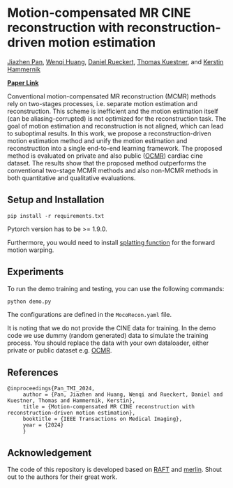 # Motion-compensated MR CINE reconstruction with reconstruction-driven motion estimation
[Jiazhen Pan](https://sites.google.com/view/jzpeterpan/), 
[Wenqi Huang](https://scholar.google.com/citations?user=to2zNj4AAAAJ&hl=de), 
[Daniel Rueckert](https://scholar.google.com/citations?user=H0O0WnQAAAAJ&hl=en), 
[Thomas Kuestner](https://www.medizin.uni-tuebingen.de/de/das-klinikum/mitarbeiter/profil/252),
and 
[Kerstin Hammernik](https://scholar.google.com/citations?user=IIqyUmAAAAAJ&hl=de)

**[Paper Link](https://ieeexplore.ieee.org/abstract/document/10436641)**

Conventional motion-compensated MR reconstruction (MCMR) methods rely on two-stages processes, i.e. separate motion estimation and reconstruction.
This scheme is inefficient and the motion estimation itself (can be aliasing-corrupted) is not optimized for the reconstruction task. 
The goal of motion estimation and reconstruction is not aligned, which can lead to suboptimal results.
In this work, we propose a reconstruction-driven motion estimation method and unify the motion estimation and reconstruction into a single end-to-end learning framework.
The proposed method is evaluated on private and also public ([OCMR](https://www.ocmr.info/)) cardiac cine dataset. The results 
show that the proposed method outperforms the conventional two-stage MCMR methods and also non-MCMR methods in both quantitative and qualitative evaluations.

## Setup and Installation
```
pip install -r requirements.txt
``` 
Pytorch version has to be >= 1.9.0.

Furthermore, you would need to install [splatting function](https://github.com/hperrot/splatting?tab=readme-ov-file) for the forward motion warping.

## Experiments
To run the demo training and testing, you can use the following commands:
```python
python demo.py 
```
The configurations are defined in the `MocoRecon.yaml` file.

It is noting that we do not provide the CINE data for training. In the demo code we use dummy (random generated) data
to simulate the training process. You should replace the data with your own dataloader, either private or public dataset e.g. [OCMR](https://www.ocmr.info/).

## References
```
@inproceedings{Pan_TMI_2024,
     author = {Pan, Jiazhen and Huang, Wenqi and Rueckert, Daniel and Kuestner, Thomas and Hammernik, Kerstin},
     title = {Motion-compensated MR CINE reconstruction with reconstruction-driven motion estimation},
     booktitle = {IEEE Transactions on Medical Imaging},
     year = {2024}
     }
```
## Acknowledgement
The code of this repository is developed based on [RAFT](https://github.com/princeton-vl/RAFT) and [merlin](https://github.com/midas-tum/merlin).
Shout out to the authors for their great work.


